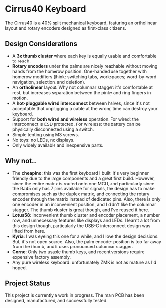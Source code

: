 # Cirrus40 Keyboard

The Cirrus40 is a 40% split mechanical keyboard, featuring an ortholinear layout and rotary encoders designed as first-class citizens.

## Design Considerations

- A **3x thumb cluster** where each key is equally usable and comfortable to reach.
- **Rotary encoders** under the palms are nicely reachable without moving hands from the homerow position. One-handed use together with homerow modifiers (think: switching tabs, workspaces; word-by-word navigation, selection, and deletion).
- An **ortholinear** layout. Why not columnar stagger: it's comfortable at rest, but increases separation between the pinky and ring fingers in motion.
- A **hot-pluggable wired interconnect** between halves, since it's not acceptable that unplugging a cable at the wrong time can destroy your keyboard.
- Support for **both wired and wireless** operation. For wired: the interconnect is ESD protected. For wireless: the battery can be physically disconnected using a switch.
- Simple tenting using M3 screws.
- No toys: no LEDs, no displays.
- Only widely available and inexpensive parts.

## Why not..

- The **cheapino**: this was the first keyboard I built. It's very beginner friendly due to the large components and a great first build. However, since the entire matrix is routed onto one MCU, and particularly since the RJ45 only has 7 pins available for signals, the design has to make compromises such as the duplex matrix, and connecting the rotary encoder through the matrix instead of dedicated pins. Also, there is only one encoder in an inconvenient position, and I didn't like the
  columnar stagger. The thumb cluster is great though, and I've reused it here.
- **Lotus58**: Inconvenient thumb cluster and encoder placement, a number row, and unnecessary features like displays and LEDs. I learnt a lot from this design though, particularly the USB-C interconnect design was lifted from here.
- **Kyria**: I was eyeing this one for a while, and I love the design decisions. But, it's not open source. Also, the palm encoder position is too far away from the thumb, and it uses pronounced columnar stagger.
- **Corne**: Only two usable thumb keys, and recent versions require expensive factory assembly.
- Any pure wireless keyboard: unfortunately ZMK is not as mature as I'd hoped.

## Project Status

This project is currently a work in progress. The main PCB has been designed, manufactured, and successfully tested.
